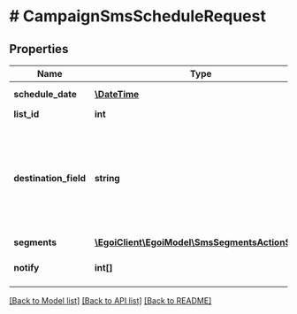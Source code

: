 # # CampaignSmsScheduleRequest

## Properties

Name | Type | Description | Notes
------------ | ------------- | ------------- | -------------
**schedule_date** | [**\DateTime**](\DateTime.md) | The date and time | [optional] 
**list_id** | **int** |  | 
**destination_field** | **string** | SMS campaign destination field. Must be &#39;cellphone&#39; or the other field ID of type                                 cellphone | 
**segments** | [**\EgoiClient\EgoiModel\SmsSegmentsActionSend**](SmsSegmentsActionSend.md) |  | 
**notify** | **int[]** | Array of IDs of the users to notify | [optional] 

[[Back to Model list]](../../README.md#documentation-for-models) [[Back to API list]](../../README.md#documentation-for-api-endpoints) [[Back to README]](../../README.md)


